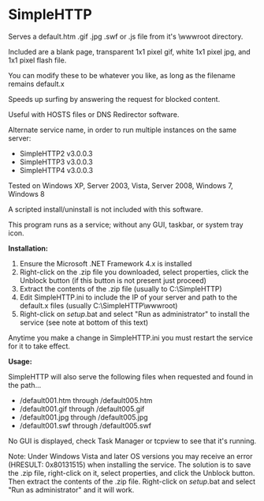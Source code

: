 # SimpleHTTP
Serves a default.htm .gif .jpg .swf or .js file from it's \wwwroot directory.

Included are a blank page, transparent 1x1 pixel gif, white 1x1 pixel jpg, and 1x1 pixel flash file.

You can modify these to be whatever you like, as long as the filename remains default.x

Speeds up surfing by answering the request for blocked content.

Useful with HOSTS files or DNS Redirector software.

Alternate service name, in order to run multiple instances on the same server:

- SimpleHTTP2 v3.0.0.3
- SimpleHTTP3 v3.0.0.3
- SimpleHTTP4 v3.0.0.3

Tested on Windows XP, Server 2003, Vista, Server 2008, Windows 7, Windows 8

A scripted install/uninstall is not included with this software.

This program runs as a service; without any GUI, taskbar, or system tray icon.

<b>Installation:</b>

1) Ensure the Microsoft .NET Framework 4.x is installed
2) Right-click on the .zip file you downloaded, select properties, click the Unblock button (if this button is not present just proceed)
3) Extract the contents of the .zip file (usually to C:\SimpleHTTP)
4) Edit SimpleHTTP.ini to include the IP of your server and path to the default.x files (usually C:\SimpleHTTP\wwwroot)
5) Right-click on _setup_.bat and select "Run as administrator" to install the service (see note at bottom of this text)

Anytime you make a change in SimpleHTTP.ini you must restart the service for it to take effect.

<b>Usage:</b>

SimpleHTTP will also serve the following files when requested and found in the path...

- /default001.htm through /default005.htm
- /default001.gif through /default005.gif
- /default001.jpg through /default005.jpg
- /default001.swf through /default005.swf

No GUI is displayed, check Task Manager or tcpview to see that it's running.

Note: Under Windows Vista and later OS versions you may receive an error (HRESULT: 0x80131515) when installing the service.
The solution is to save the .zip file, right-click on it, select properties, and click the Unblock button.
Then extract the contents of the .zip file. Right-click on _setup_.bat and select "Run as administrator" and it will work.
